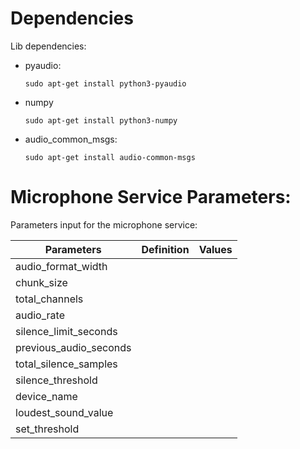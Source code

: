 # Dependencies
Lib dependencies:
- pyaudio:
    ```
    sudo apt-get install python3-pyaudio
    ```
- numpy
    ```
    sudo apt-get install python3-numpy
    ```
- audio_common_msgs:
    ```
    sudo apt-get install audio-common-msgs
    ```

# Microphone Service Parameters:
Parameters input for the microphone service: 

| Parameters           | Definition | Values |
|----------------------|------------|--------|
|audio_format_width    |            |        |
|chunk_size            |            |        |
|total_channels        |            |        |
|audio_rate            |            |        |
|silence_limit_seconds |            |        |
|previous_audio_seconds|            |        |
|total_silence_samples |            |        |
|silence_threshold     |            |        |
|device_name           |            |        |
|loudest_sound_value   |            |        |
|set_threshold         |            |        |